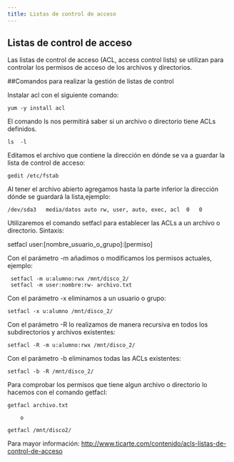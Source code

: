 ```yaml
---
title: Listas de control de acceso 
---
```

## Listas de control de acceso

Las listas de control de acceso (ACL, access control lists) se utilizan para controlar los permisos de acceso de los archivos y directorios. 

##Comandos para realizar la gestión de listas de control 


Instalar acl con el siguiente comando: 
```
yum -y install acl
```

El comando ls nos permitirá saber si un archivo o directorio tiene ACLs definidos. 
```
ls  -l 
```

Editamos el archivo que contiene la dirección en dónde se va a guardar la lista de control de acceso: 
```
gedit /etc/fstab
```

Al tener el archivo abierto agregamos hasta la parte inferior la dirección dónde se guardará la lista,ejemplo: 
```
/dev/sda3	media/datos auto rw, user, auto, exec, acl 	0	0
```


Utilizaremos el comando setfacl para establecer las ACLs a un archivo o directorio. Sintaxis: 

setfacl user:[nombre_usuario_o_grupo]:[permiso]

Con el parámetro -m añadimos o modificamos los permisos actuales, ejemplo:
``` 
 setfacl -m u:alumno:rwx /mnt/disco_2/
 setfacl -m user:nombre:rw- archivo.txt

```

Con el parámetro -x eliminamos a un usuario o grupo:
```
setfacl -x u:alumno /mnt/disco_2/
```

Con el parámetro -R lo realizamos de manera recursiva en todos los subdirectorios y archivos existentes:
```
setfacl -R -m u:alumno:rwx /mnt/disco_2/
```

Con el parámetro -b eliminamos todas las ACLs existentes:
```
setfacl -b -R /mnt/disco_2/
```

Para comprobar los permisos que tiene algun archivo o directorio lo hacemos con el comando getfacl: 
```
getfacl archivo.txt

	o

getfacl /mnt/disco2/
```



Para mayor información: <a href='http://www.ticarte.com/contenido/acls-listas-de-control-de-acceso' target='_blank' rel='nofollow'>http://www.ticarte.com/contenido/acls-listas-de-control-de-acceso</a>


